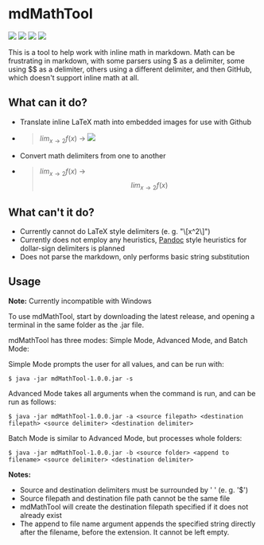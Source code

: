 # mdMathTool
![](https://img.shields.io/github/license/sohalsdr/mdMathTool?style=flat-square) ![](https://img.shields.io/tokei/lines/github/sohalsdr/mdMathTool?style=flat-square) ![](https://img.shields.io/github/downloads/sohalsdr/mdMathTool/total?style=flat-square) ![](https://img.shields.io/github/v/release/sohalsdr/mdMathTool?style=flat-square)

This is a tool to help work with inline math in markdown. Math can be frustrating in markdown, with some parsers using \$ as a delimiter, some using \$\$ as a delimiter, others using a different delimiter, and then GitHub, which doesn't support inline math at all.

## What can it do?

- Translate inline LaTeX math into embedded images for use with Github

- > $lim_{x\to 2}f(x)$ -> <img src="https://render.githubusercontent.com/render/math?math=%24lim_%7Bx%5Cto%202%7Df(x)%24">

- Convert math delimiters from one to another

- > $lim_{x\to 2}f(x)$ -> $$lim_{x\to 2}f(x)$$

## What can't it do?

- Currently cannot do LaTeX style delimiters (e. g. "\\[x^2\\]")
- Currently does not employ any heuristics, [Pandoc](https://github.com/jgm/pandoc) style heuristics for dollar-sign delimiters is planned
- Does not parse the markdown, only performs basic string substitution

## Usage
**Note:** Currently incompatible with Windows

To use mdMathTool, start by downloading the latest release, and opening a terminal in the same folder as the .jar file.

mdMathTool has three modes: Simple Mode, Advanced Mode, and Batch Mode:

Simple Mode prompts the user for all values, and can be run with:

```
$ java -jar mdMathTool-1.0.0.jar -s
```

Advanced Mode takes all arguments when the command is run, and can be run as follows:

```
$ java -jar mdMathTool-1.0.0.jar -a <source filepath> <destination filepath> <source delimiter> <destination delimiter>
```

Batch Mode is similar to Advanced Mode, but processes whole folders:

```
$ java -jar mdMathTool-1.0.0.jar -b <source folder> <append to filename> <source delimiter> <destination delimiter>
```

**Notes:**

- Source and destination delimiters must be surrounded by ' ' (e. g. '\$')
- Source filepath and destination file path cannot be the same file
- mdMathTool will create the destination filepath specified if it does not already exist
- The append to file name argument appends the specified string directly after the filename, before the extension. It cannot be left empty.







